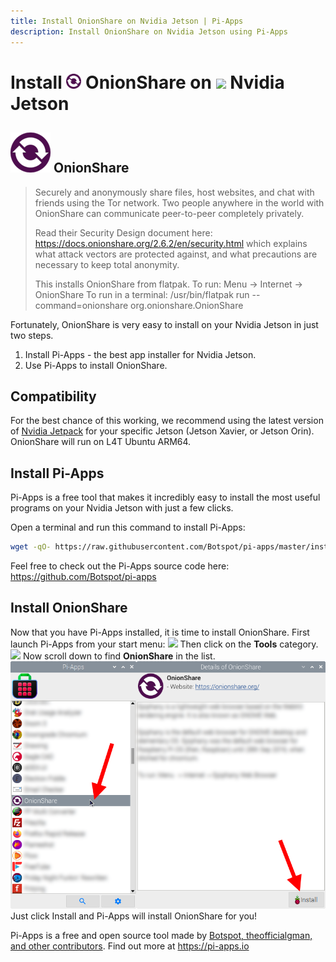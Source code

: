 ```yaml
---
title: Install OnionShare on Nvidia Jetson | Pi-Apps
description: Install OnionShare on Nvidia Jetson using Pi-Apps
---
```

<div class="simple-install-content content">

# Install <img src="/img/app-icons/OnionShare/icon-64.png" height=24> OnionShare on <img src=/img/other-icons/nvidia-icon.svg height=24> Nvidia Jetson

## <img src="/img/app-icons/OnionShare/icon-64.png"> OnionShare
> Securely and anonymously share files, host websites, and chat with friends using the Tor network.
> Two people anywhere in the world with OnionShare can communicate peer-to-peer completely privately.
> 
> Read their Security Design document here: https://docs.onionshare.org/2.6.2/en/security.html which explains what attack vectors are protected against, and what precautions are necessary to keep total anonymity.
> 
> This installs OnionShare from flatpak.
> To run: Menu -> Internet -> OnionShare
> To run in a terminal: /usr/bin/flatpak run --command=onionshare org.onionshare.OnionShare

Fortunately, OnionShare is very easy to install on your Nvidia Jetson in just two steps.
1. Install Pi-Apps - the best app installer for Nvidia Jetson.
2. Use Pi-Apps to install OnionShare.
</div>
<div class="simple-install-content content">

## Compatibility
For the best chance of this working, we recommend using the latest version of [Nvidia Jetpack](https://developer.nvidia.com/embedded/jetpack-archive) for your specific Jetson (Jetson Xavier, or Jetson Orin).
OnionShare will run on L4T Ubuntu ARM64.
</div>
<div class="simple-install-content content">

## Install Pi-Apps

Pi-Apps is a free tool that makes it incredibly easy to install the most useful programs on your Nvidia Jetson with just a few clicks.

Open a terminal and run this command to install Pi-Apps:
```bash
wget -qO- https://raw.githubusercontent.com/Botspot/pi-apps/master/install | bash
```
Feel free to check out the Pi-Apps source code here: https://github.com/Botspot/pi-apps
</div>
<div class="simple-install-content content">

## Install OnionShare

Now that you have Pi-Apps installed, it is time to install OnionShare.
First launch Pi-Apps from your start menu:
<img src="/img/start-menu.png">
Then click on the <b>Tools</b> category.
<img src="/img/category-selections/Tools.png">
Now scroll down to find <b>OnionShare</b> in the list.
<img src="/img/app-icons/OnionShare/app-selection.png">
Just click Install and Pi-Apps will install OnionShare for you!
</div>
<div class="simple-install-content content">

Pi-Apps is a free and open source tool made by [Botspot, theofficialgman, and other contributors](/about/#contributors). Find out more at https://pi-apps.io
</div>
